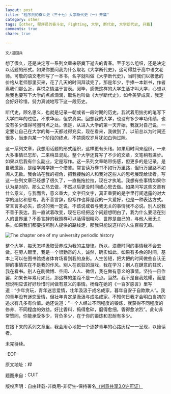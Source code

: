 ```yaml
---
layout: post
title: "程序员的奋斗史（三十七）大学断代史（一）开篇"
category: other
tags: [other, 程序员的奋斗史, Fighting, 大学, 断代史, 大学断代史, 开篇]
comments: true
share: true

---
```


`文/温国兵`

想了很久，还是决定写一系列文章来祭奠下逝去的青春。至于怎么组织，还是决定以话题的形式。如果你要问我为什么取名《大学断代史》，这可得益于高中语文老师。可敬的语文老师写了一本书，名字就叫做《大学断代史》，当时我们以极低的价格从老师那里买来，花了几天的时间拜读完了。那是年少，手捧一本新书，作者离我们那么近，喜悦之情溢于言表。阅毕，感慨这样的大学生活才叫大学，心想以后我也要写下大学的点点滴滴，取名也叫做《大学断代史》，如今美梦成真，我定会好好珍惜，努力真诚地写下这一段历史。

断代史，顾名思义，也就是记录一朝或者一段时期的历史。我试着用拙劣的笔写下大学四年的过往，不求华丽，但求真实。回想我的大学，也没有多少丰功伟绩，也没有多少值得可圈可点之处。但是，从进入大学的第一天开始，我就对自己说，一定要让自己在大学的每一天都过得充实，现在看来，我做到了。以前总以为时间还很多，当走向某一个阶段的终点，不禁感叹岁月犹如白驹过隙。

这一系列文章，我想用话题的形式组织，这样更有头绪。如果用时间来组织，一来大多事情已忘却，二来稍显混乱。整个大学还算写了不少的文章，文笔稍有进步。如果以后我有什么副业，定是写作。这一系列文章略带伤感，但更多的是记录，是自我激励，是给学弟学妹一个借鉴。常言读万卷书不如行万里路，但行万里路不如阅人无数。我会站在我的视角，把我接触的人和我对这些人的思考展现给读者。写这一些列文章已经想了很久了，一直拖拖拉拉，现在才执笔。我想有些事情如果你认为是对的，那么立马去做，不然以后更没时间或心思去做。如果问写这些文章有什么意义，与我而言，意义重大。文字归文字，真正重要的是字里行间透露的对大学的追忆和思考。我不善言辞，但写作也算是我的一大爱好，也是一种表达方式。常言言多必失，该说的我一定说，不该说或者与我无关的事情我不必说。别人说我不善于表达，我一直试着改变，现在已经把这个问题想明白了，我为什么要活在别人的世界里？不善言辞的我照样可以活得很精彩，世界是自己的，与他人毫无关系。如果我们都要按照别人提供的路线走，那我只能说这样的人生百般无趣。

![The chapter one of my university periodic history](http://i.imgur.com/ChzJFib.jpg)

整个大学，每天怎样汲取营养成为我的主旋律。所以，浪费时间的事情我不会去做。在旁人眼里，我是一个很勤奋的人，诚然，确实如此。如果有多余的时间，基本上可以在图书馆或者体育场看到我的身影。人生苦短，把大把的时间做些自认无聊的事情实在不是我的作风。别人在疯狂的游戏，我在学习；别人在肆意的狂欢，我在看书。别人在刷微博、空间、人人、微信，我在做有意义的事情。坚持一日作罢，如果长年累月如此，那这样的差距不是一点点。当然，我不是自我炫耀，而是想说明应该好好珍惜时间做有意义的事情。杨绛在她的《一百岁感言》里写道：“少年贪玩，青年迷恋爱情，壮年汲汲于成名成家，暮年自安于自欺欺人”。我的青年没有迷恋爱情，但壮年肯定是汲汲与成名成家。不知何日我才会明白当初的追求有几多有价值。她还说道：“一个人经过不同程度的锻炼，就获得不同程度的修养、不同程度的效益。好比香料，捣得愈碎，磨得愈细，香得愈浓烈”。此句非常赞同，你能承受多少，背负多少，在于你的锻炼和忍耐有多少。

在接下来的系列文章里，我会用心地把一个逐梦青年的心路历程一一呈现，以飨读者。

未完待续。

–EOF–

原文地址：<a href="http://blog.csdn.net/justdb/article/details/26817259" target="_blank"><img src="http://i.imgur.com/BROigUO.jpg" title="程序员的奋斗史（三十七）大学断代史（一）开篇" height="16px" width="16px" border="0" alt="程序员的奋斗史（三十七）大学断代史（一）开篇" /></a>

题图来自：<a href="http://yb.cuit.edu.cn/" target="_blank"><img src="http://i.imgur.com/PrvUx6K.png" title="CUIT" height="16px" width="100px" border="0" alt="CUIT" /></a>

版权声明：自由转载-非商用-非衍生-保持署名<a href="http://creativecommons.org/licenses/by-nc-nd/3.0/deed.zh" target="_blank">（创意共享3.0许可证）</a>
